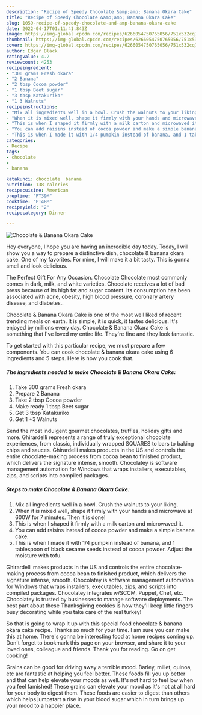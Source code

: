 ```yaml
---
description: "Recipe of Speedy Chocolate &amp;amp; Banana Okara Cake"
title: "Recipe of Speedy Chocolate &amp;amp; Banana Okara Cake"
slug: 1059-recipe-of-speedy-chocolate-and-amp-banana-okara-cake
date: 2022-04-17T01:11:41.843Z
image: https://img-global.cpcdn.com/recipes/6266054750765056/751x532cq70/chocolate-banana-okara-cake-recipe-main-photo.jpg
thumbnail: https://img-global.cpcdn.com/recipes/6266054750765056/751x532cq70/chocolate-banana-okara-cake-recipe-main-photo.jpg
cover: https://img-global.cpcdn.com/recipes/6266054750765056/751x532cq70/chocolate-banana-okara-cake-recipe-main-photo.jpg
author: Edgar Black
ratingvalue: 4.2
reviewcount: 4253
recipeingredient:
- "300 grams Fresh okara"
- "2 Banana"
- "2 tbsp Cocoa powder"
- "1 tbsp Beet sugar"
- "3 tbsp Katakuriko"
- "1 3 Walnuts"
recipeinstructions:
- "Mix all ingredients well in a bowl. Crush the walnuts to your liking."
- "When it is mixed well, shape it firmly with your hands and microwave at 600W for 7 minutes. Then it is done!"
- "This is when I shaped it firmly with a milk carton and microwaved it."
- "You can add raisins instead of cocoa powder and make a simple banana cake."
- "This is when I made it with 1/4 pumpkin instead of banana, and 1 tablespoon of black sesame seeds instead of cocoa powder. Adjust the moisture with tofu."
categories:
- Recipe
tags:
- chocolate
- 
- banana

katakunci: chocolate  banana 
nutrition: 138 calories
recipecuisine: American
preptime: "PT39M"
cooktime: "PT48M"
recipeyield: "2"
recipecategory: Dinner

---
```



![Chocolate &amp; Banana Okara Cake](https://img-global.cpcdn.com/recipes/6266054750765056/751x532cq70/chocolate-banana-okara-cake-recipe-main-photo.jpg)

Hey everyone, I hope you are having an incredible day today. Today, I will show you a way to prepare a distinctive dish, chocolate &amp; banana okara cake. One of my favorites. For mine, I will make it a bit tasty. This is gonna smell and look delicious.

The Perfect Gift For Any Occasion. Chocolate Chocolate most commonly comes in dark, milk, and white varieties. Chocolate receives a lot of bad press because of its high fat and sugar content. Its consumption has been associated with acne, obesity, high blood pressure, coronary artery disease, and diabetes..

Chocolate &amp; Banana Okara Cake is one of the most well liked of recent trending meals on earth. It is simple, it is quick, it tastes delicious. It's enjoyed by millions every day. Chocolate &amp; Banana Okara Cake is something that I've loved my entire life. They're fine and they look fantastic.


To get started with this particular recipe, we must prepare a few components. You can cook chocolate &amp; banana okara cake using 6 ingredients and 5 steps. Here is how you cook that.

<!--inarticleads1-->

##### The ingredients needed to make Chocolate &amp; Banana Okara Cake:

1. Take 300 grams Fresh okara
1. Prepare 2 Banana
1. Take 2 tbsp Cocoa powder
1. Make ready 1 tbsp Beet sugar
1. Get 3 tbsp Katakuriko
1. Get 1 +3 Walnuts


Send the most indulgent gourmet chocolates, truffles, holiday gifts and more. Ghirardelli represents a range of truly exceptional chocolate experiences, from classic, individually wrapped SQUARES to bars to baking chips and sauces. Ghirardelli makes products in the US and controls the entire chocolate-making process from cocoa bean to finished product, which delivers the signature intense, smooth. Chocolatey is software management automation for Windows that wraps installers, executables, zips, and scripts into compiled packages. 

<!--inarticleads2-->

##### Steps to make Chocolate &amp; Banana Okara Cake:

1. Mix all ingredients well in a bowl. Crush the walnuts to your liking.
1. When it is mixed well, shape it firmly with your hands and microwave at 600W for 7 minutes. Then it is done!
1. This is when I shaped it firmly with a milk carton and microwaved it.
1. You can add raisins instead of cocoa powder and make a simple banana cake.
1. This is when I made it with 1/4 pumpkin instead of banana, and 1 tablespoon of black sesame seeds instead of cocoa powder. Adjust the moisture with tofu.


Ghirardelli makes products in the US and controls the entire chocolate-making process from cocoa bean to finished product, which delivers the signature intense, smooth. Chocolatey is software management automation for Windows that wraps installers, executables, zips, and scripts into compiled packages. Chocolatey integrates w/SCCM, Puppet, Chef, etc. Chocolatey is trusted by businesses to manage software deployments. The best part about these Thanksgiving cookies is how they&#39;ll keep little fingers busy decorating while you take care of the real turkey! 

So that is going to wrap it up with this special food chocolate &amp; banana okara cake recipe. Thanks so much for your time. I am sure you can make this at home. There's gonna be interesting food at home recipes coming up. Don't forget to bookmark this page on your browser, and share it to your loved ones, colleague and friends. Thank you for reading. Go on get cooking!

Grains can be good for driving away a terrible mood. Barley, millet, quinoa, etc are fantastic at helping you feel better. These foods fill you up better and that can help elevate your moods as well. It's not hard to feel low when you feel famished! These grains can elevate your mood as it's not at all hard for your body to digest them. These foods are easier to digest than others which helps jumpstart a rise in your blood sugar which in turn brings up your mood to a happier place.

